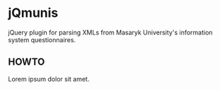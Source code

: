 jQmunis
======
jQuery plugin for parsing XMLs from Masaryk University's information system questionnaires.

HOWTO
-----
Lorem ipsum dolor sit amet.
